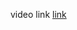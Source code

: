 video link 
[link](https://drive.google.com/file/d/1hEdSwHRkC3RH8zGuJOTB6u1NR20HTgmz/view?usp=sharing)
